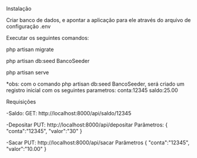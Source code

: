 Instalação

Criar banco de dados, e apontar a aplicação para ele através do arquivo de configuração .env

Executar os seguintes comandos:

php artisan migrate

php artisan db:seed BancoSeeder

php artisan serve

*obs: com o comando php artisan db:seed BancoSeeder, será criado um registro inicial com os seguintes parametros:
conta:12345
saldo:25.00


Requisições

-Saldo:
GET: http://localhost:8000/api/saldo/12345

-Depositar
PUT: http://localhost:8000/api/depositar
Parâmetros:
{
    "conta":"12345",
    "valor":"30"
}

-Sacar
PUT: http://localhost:8000/api/sacar
Parâmetros
{
    "conta":"12345",
    "valor":"10.00"
}